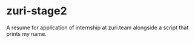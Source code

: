 # zuri-stage2
A resume for application of internship at zuri.team alongside a script that prints my name.
